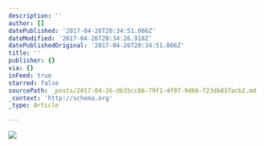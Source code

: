 ```yaml
---
description: ''
author: []
datePublished: '2017-04-26T20:34:51.066Z'
dateModified: '2017-04-26T20:34:26.918Z'
datePublishedOriginal: '2017-04-26T20:34:51.066Z'
title: ''
publisher: {}
via: {}
inFeed: true
starred: false
sourcePath: _posts/2017-04-26-db35cc86-79f1-4f97-9d66-f23db837acb2.md
_context: 'http://schema.org'
_type: Article

---
```

![](https://the-grid-user-content.s3-us-west-2.amazonaws.com/4f75306c-dbac-4d5a-a3e7-659f87384b78.jpg)